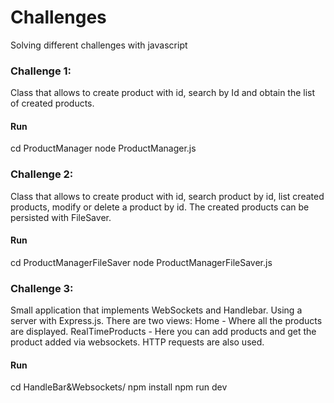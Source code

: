 # Challenges
Solving different challenges with javascript

### Challenge 1:
Class that allows to create product with id, search by Id and obtain the list of created products.

#### Run
cd ProductManager
node ProductManager.js

### Challenge 2:
Class that allows to create product with id, search product by id, list created products, modify or delete a product by id. The created products can be persisted with FileSaver.

#### Run
cd ProductManagerFileSaver
node ProductManagerFileSaver.js


### Challenge 3:
Small application that implements WebSockets and Handlebar. Using a server with Express.js.
There are two views:
Home - Where all the products are displayed.
RealTimeProducts - Here you can add products and get the product added via websockets.
HTTP requests are also used.

#### Run
cd HandleBar\&Websockets/
npm install
npm run dev

